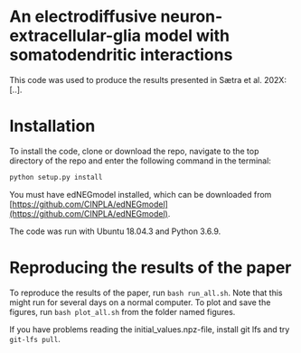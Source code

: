 # An electrodiffusive neuron-extracellular-glia model with somatodendritic interactions

This code was used to produce the results presented in Sætra et al. 202X: [..].

# Installation

To install the code, clone or download the repo, navigate to the top directory of the repo and enter the following command
in the terminal: 
```bash
python setup.py install
```

You must have edNEGmodel installed, which can be downloaded from 
[https://github.com/CINPLA/edNEGmodel](https://github.com/CINPLA/edNEGmodel).

The code was run with Ubuntu 18.04.3 and Python 3.6.9.

# Reproducing the results of the paper

To reproduce the results of the paper,
run `bash run_all.sh`. Note that this might run for several days on a normal computer. To plot and save the figures, run 
`bash plot_all.sh` from the folder named figures.

If you have problems reading the initial_values.npz-file, install git lfs and try `git-lfs pull`.
